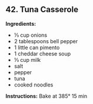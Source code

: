 ## 42. Tuna Casserole

**Ingredients:**
- ⅓ cup onions
- 2 tablespoons bell pepper
- 1 little can pimento
- 1 cheddar cheese soup
- ⅓ cup milk
- salt
- pepper
- tuna
- cooked noodles

**Instructions:**
Bake at 385° 15 min